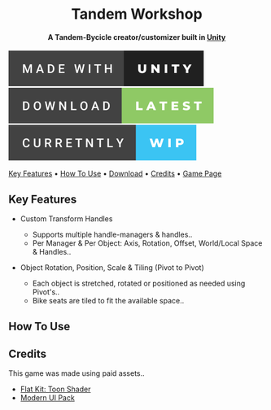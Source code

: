<h1 align="center">
Tandem Workshop
</h1>

<h4 align="center">
A Tandem-Bycicle creator/customizer built in <a href="https://unity.com" target="_blank">Unity</a>
 </h4>

![alt text](/GitHub/made-with-unity.svg "Made with Unity") ![alt text](/GitHub/download-latest.svg "Download") ![alt text](/GitHub/curretntly-wip.svg "Work In Progress")

<a href="#key-features" >Key Features</a> • <a href="#how-to-use" >How To Use</a> • <a href="https://github.com/BugsAreFeatures/tandem-workshop/releases/latest" target="_blank" >Download</a> • <a href="#credits" >Credits</a> • <a href="https://bugsarefeatures.itch.io/tandemworkshop"  target="_blank">Game Page</a>



## Key Features
* Custom Transform Handles
  * Supports multiple handle-managers & handles..  
  * Per Manager & Per Object: Axis, Rotation, Offset, World/Local Space & Handles..

* Object Rotation, Position, Scale & Tiling (Pivot to Pivot)
  * Each object is stretched, rotated or positioned as needed using Pivot's..
  * Bike seats are tiled to fit the available space..

## How To Use

## Credits
This game was made using paid assets..

* [Flat Kit: Toon Shader](https://assetstore.unity.com/packages/vfx/shaders/flat-kit-toon-shading-and-water-143368)
* [Modern UI Pack](https://assetstore.unity.com/packages/tools/gui/modern-ui-pack-201717)
